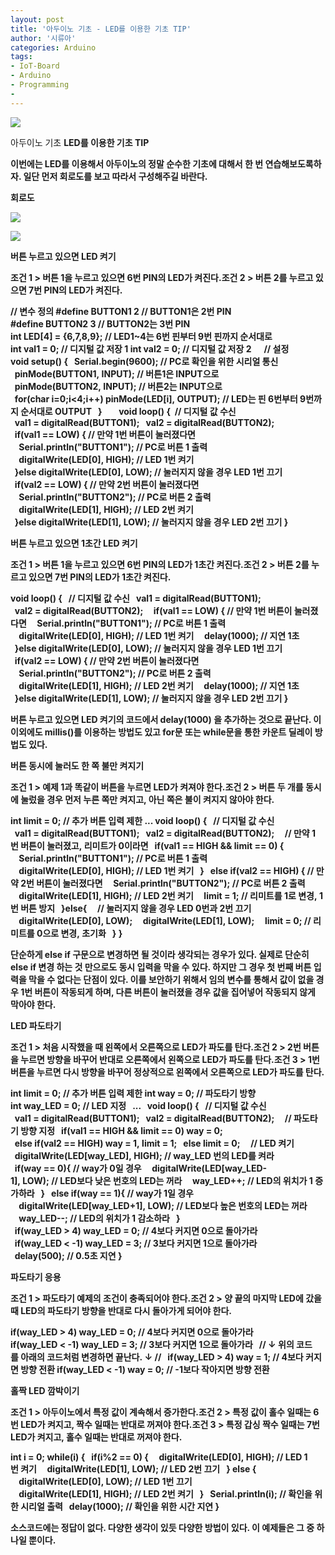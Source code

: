 ```yaml
---
layout: post
title: '아두이노 기초 - LED를 이용한 기초 TIP'
author: '시류아'
categories: Arduino
tags:
- IoT-Board
- Arduino
- Programming
-
---
```



<script> location.href='https://cafe.naver.com/develoid/776065' ; </script>

<p>
 <p>
  <img src="https://dthumb-phinf.pstatic.net/?src=%22http%3A%2F%2Fblogfiles.naver.net%2FMjAxNzAxMThfMTU4%2FMDAxNDg0NzE3NzI4NjM3.452lguoZWrTR-7NWiEaG_sPwvdEx3EXyh6SvbuiNH6Yg.hx0szRLNPfpXIYPSNtQCR3szSrliA-qO7DW11tCtSC0g.JPEG.searphiel9%2Farduino_logo.jpg%22&amp;type=cafe_wa740">
 </p>
</p>
<p>
 <p>
  <p>
   아두이노 기초
   <b>LED를 이용한 기초 TIP
  </p>
 </p>
</p>
<p>
 <p>이번에는 LED를 이용해서 아두이노의 정말 순수한 기초에 대해서 한 번 연습해보도록하자. 일단 먼저 회로도를 보고 따라서 구성해주길 바란다.</p>
</p>
<p>
 <p>
  <p></p>
 </p>
</p>
<p>
 <p>
  <p>
   회로도
  </p>
 </p>
</p>
<p>
 <p>
  <img src="https://dthumb-phinf.pstatic.net/?src=%22http%3A%2F%2Fblogfiles.naver.net%2FMjAxNzAxMThfMjI3%2FMDAxNDg0NzE3ODEzOTYx.mZkolc3xcFAHg79gQiswOCYc3XOqSqYrJnKl4Aq66kwg.ENG84QTVomFbr0N4Rod15TFOdwNkUa1Y8a3V5fuukcAg.PNG.searphiel9%2F1.png%22&amp;type=cafe_wa740">
 </p>
</p>
<p>
 <p>
  <img src="https://dthumb-phinf.pstatic.net/?src=%22http%3A%2F%2Fblogfiles.naver.net%2FMjAxNzAxMThfMjYy%2FMDAxNDg0NzE3ODEzOTg0.oVMR7xk7edctGuN-m8-zAaveurZByJrMoUiVnCa75W4g.GAy5iGun-HtQQm-jObxif8BlPWOqC8jg2FabSt-B27wg.PNG.searphiel9%2F2.png%22&amp;type=cafe_wa740">
 </p>
</p>
<p>
 <p>
  <p></p>
 </p>
</p>
<p>
 <p>
  <p>
   버튼 누르고 있으면 LED 켜기
  </p>
 </p>
</p>
<p>
 <p>조건 1 &gt; 버튼 1을 누르고 있으면 6번 PIN의 LED가 켜진다.<b>조건 2 &gt; 버튼 2를 누르고 있으면 7번 PIN의 LED가 켜진다.</p>
</p>
<p>
 <p>
  <p>
   //&nbsp;변수&nbsp;정의
   <b>#define&nbsp;BUTTON1&nbsp;2&nbsp;//&nbsp;BUTTON1은&nbsp;2번&nbsp;PIN
   <b>#define&nbsp;BUTTON2&nbsp;3&nbsp;//&nbsp;BUTTON2는&nbsp;3번&nbsp;PIN
   <b>
   <b>int&nbsp;LED[4]&nbsp;=&nbsp;{6,7,8,9};&nbsp;//&nbsp;LED1~4는&nbsp;6번&nbsp;핀부터&nbsp;9번&nbsp;핀까지&nbsp;순서대로
   <b>int&nbsp;val1&nbsp;=&nbsp;0;&nbsp;//&nbsp;디지털&nbsp;값&nbsp;저장&nbsp;1
   <b>int&nbsp;val2&nbsp;=&nbsp;0;&nbsp;//&nbsp;디지털&nbsp;값&nbsp;저장&nbsp;2&nbsp;&nbsp;&nbsp;&nbsp;&nbsp;
   <b>
   <b>//&nbsp;설정
   <b>void&nbsp;setup()&nbsp;{
   <b>&nbsp;&nbsp;Serial.begin(9600);&nbsp;//&nbsp;PC로&nbsp;확인을&nbsp;위한&nbsp;시리얼&nbsp;통신&nbsp;&nbsp;
   <b>&nbsp;&nbsp;pinMode(BUTTON1,&nbsp;INPUT);&nbsp;//&nbsp;버튼1은&nbsp;INPUT으로&nbsp;&nbsp;
   <b>&nbsp;&nbsp;pinMode(BUTTON2,&nbsp;INPUT);&nbsp;//&nbsp;버튼2는&nbsp;INPUT으로&nbsp;&nbsp;
   <b>&nbsp;&nbsp;for(char&nbsp;i=0;i&lt;4;i++)&nbsp;pinMode(LED[i],&nbsp;OUTPUT);&nbsp;//&nbsp;LED는&nbsp;핀&nbsp;6번부터&nbsp;9번까지&nbsp;순서대로&nbsp;OUTPUT&nbsp;&nbsp;
   <b>}&nbsp;&nbsp;&nbsp;&nbsp;&nbsp;
   <b>&nbsp;
   <b>void&nbsp;loop()&nbsp;{&nbsp;&nbsp;//&nbsp;디지털&nbsp;값&nbsp;수신&nbsp;&nbsp;
   <b>&nbsp;&nbsp;val1&nbsp;=&nbsp;digitalRead(BUTTON1);
   <b>&nbsp;&nbsp;val2&nbsp;=&nbsp;digitalRead(BUTTON2);
   <b>&nbsp;&nbsp;&nbsp;&nbsp;&nbsp;
   <b>&nbsp;&nbsp;if(val1&nbsp;==&nbsp;LOW)&nbsp;{&nbsp;//&nbsp;만약&nbsp;1번&nbsp;버튼이&nbsp;눌러졌다면
   <b>&nbsp;&nbsp;&nbsp;&nbsp;Serial.println("BUTTON1");&nbsp;//&nbsp;PC로&nbsp;버튼&nbsp;1&nbsp;출력
   <b>&nbsp;&nbsp;&nbsp;&nbsp;digitalWrite(LED[0],&nbsp;HIGH);&nbsp;//&nbsp;LED&nbsp;1번&nbsp;켜기
   <b>&nbsp;&nbsp;}else&nbsp;digitalWrite(LED[0],&nbsp;LOW);&nbsp;//&nbsp;눌러지지&nbsp;않을&nbsp;경우&nbsp;LED&nbsp;1번&nbsp;끄기
   <b>&nbsp;&nbsp;&nbsp;&nbsp;&nbsp;&nbsp;&nbsp;
   <b>&nbsp;&nbsp;if(val2&nbsp;==&nbsp;LOW)&nbsp;{&nbsp;//&nbsp;만약&nbsp;2번&nbsp;버튼이&nbsp;눌러졌다면
   <b>&nbsp;&nbsp;&nbsp;&nbsp;Serial.println("BUTTON2");&nbsp;//&nbsp;PC로&nbsp;버튼&nbsp;2&nbsp;출력
   <b>&nbsp;&nbsp;&nbsp;&nbsp;digitalWrite(LED[1],&nbsp;HIGH);&nbsp;//&nbsp;LED&nbsp;2번&nbsp;켜기
   <b>&nbsp;&nbsp;}else&nbsp;digitalWrite(LED[1],&nbsp;LOW);&nbsp;//&nbsp;눌러지지&nbsp;않을&nbsp;경우&nbsp;LED&nbsp;2번&nbsp;끄기
   <b>}
  </p>
 </p>
</p>
<p>
 <p>
  <p></p>
 </p>
</p>
<p>
 <p>
  <p>
   버튼 누르고 있으면 1초간 LED 켜기
  </p>
 </p>
</p>
<p>
 <p>조건 1 &gt; 버튼 1을 누르고 있으면 6번 PIN의 LED가 1초간 켜진다.<b>조건 2 &gt; 버튼 2를 누르고 있으면 7번 PIN의 LED가 1초간 켜진다.</p>
</p>
<p>
 <p>
  <p>
   void&nbsp;loop()&nbsp;{
   <b>&nbsp;&nbsp;//&nbsp;디지털&nbsp;값&nbsp;수신
   <b>&nbsp;&nbsp;val1&nbsp;=&nbsp;digitalRead(BUTTON1);
   <b>&nbsp;&nbsp;val2&nbsp;=&nbsp;digitalRead(BUTTON2);
   <b>&nbsp;
   <b>&nbsp;&nbsp;if(val1&nbsp;==&nbsp;LOW)&nbsp;{&nbsp;//&nbsp;만약&nbsp;1번&nbsp;버튼이&nbsp;눌러졌다면
   <b>&nbsp;&nbsp;&nbsp;&nbsp;Serial.println("BUTTON1");&nbsp;//&nbsp;PC로&nbsp;버튼&nbsp;1&nbsp;출력
   <b>&nbsp;&nbsp;&nbsp;&nbsp;digitalWrite(LED[0],&nbsp;HIGH);&nbsp;//&nbsp;LED&nbsp;1번&nbsp;켜기
   <b>&nbsp;&nbsp;&nbsp;&nbsp;delay(1000);&nbsp;//&nbsp;지연&nbsp;1초
   <b>&nbsp;&nbsp;}else&nbsp;digitalWrite(LED[0],&nbsp;LOW);&nbsp;//&nbsp;눌러지지&nbsp;않을&nbsp;경우&nbsp;LED&nbsp;1번&nbsp;끄기
   <b>&nbsp;
   <b>&nbsp;&nbsp;if(val2&nbsp;==&nbsp;LOW)&nbsp;{&nbsp;//&nbsp;만약&nbsp;2번&nbsp;버튼이&nbsp;눌러졌다면
   <b>&nbsp;&nbsp;&nbsp;&nbsp;Serial.println("BUTTON2");&nbsp;//&nbsp;PC로&nbsp;버튼&nbsp;2&nbsp;출력
   <b>&nbsp;&nbsp;&nbsp;&nbsp;digitalWrite(LED[1],&nbsp;HIGH);&nbsp;//&nbsp;LED&nbsp;2번&nbsp;켜기
   <b>&nbsp;&nbsp;&nbsp;&nbsp;delay(1000);&nbsp;//&nbsp;지연&nbsp;1초
   <b>&nbsp;&nbsp;}else&nbsp;digitalWrite(LED[1],&nbsp;LOW);&nbsp;//&nbsp;눌러지지&nbsp;않을&nbsp;경우&nbsp;LED&nbsp;2번&nbsp;끄기
   <b>}
  </p>
 </p>
</p>
<p>
 <p>버튼&nbsp;누르고&nbsp;있으면&nbsp;LED&nbsp;켜기의 코드에서&nbsp;delay(1000) 을 추가하는 것으로 끝난다. 이 이외에도 millis()를 이용하는 방법도 있고 for문 또는 while문을 통한 카운트 딜레이 방법도 있다.</p>
</p>
<p>
 <p>
  <p></p>
 </p>
</p>
<p>
 <p>
  <p>
   버튼 동시에 눌러도 한 쪽 불만 켜지기
  </p>
 </p>
</p>
<p>
 <p>조건 1 &gt; 예제 1과 똑같이 버튼을 누르면 LED가 켜져야 한다.<b>조건 2 &gt; 버튼 두 개를 동시에 눌렀을 경우 먼저 누른 쪽만 켜지고, 아닌 쪽은 불이 켜지지 않아야 한다.</p>
</p>
<p>
 <p>
  <p>
   int&nbsp;limit&nbsp;=&nbsp;0;&nbsp;//&nbsp;추가&nbsp;버튼&nbsp;입력&nbsp;제한
   <b>
   <b>...
   <b>
   <b>void&nbsp;loop()&nbsp;{
   <b>&nbsp;&nbsp;//&nbsp;디지털&nbsp;값&nbsp;수신
   <b>&nbsp;&nbsp;val1&nbsp;=&nbsp;digitalRead(BUTTON1);
   <b>&nbsp;&nbsp;val2&nbsp;=&nbsp;digitalRead(BUTTON2);
   <b>&nbsp;
   <b>&nbsp;&nbsp;//&nbsp;만약&nbsp;1번&nbsp;버튼이&nbsp;눌러졌고,&nbsp;리미트가&nbsp;0이라면
   <b>&nbsp;&nbsp;if(val1&nbsp;==&nbsp;HIGH&nbsp;&amp;&amp;&nbsp;limit&nbsp;==&nbsp;0)&nbsp;{
   <b>&nbsp;&nbsp;&nbsp;&nbsp;Serial.println("BUTTON1");&nbsp;//&nbsp;PC로&nbsp;버튼&nbsp;1&nbsp;출력
   <b>&nbsp;&nbsp;&nbsp;&nbsp;digitalWrite(LED[0],&nbsp;HIGH);&nbsp;//&nbsp;LED&nbsp;1번&nbsp;켜기
   <b>&nbsp;&nbsp;}
   <b>&nbsp;&nbsp;else&nbsp;if(val2&nbsp;==&nbsp;HIGH)&nbsp;{&nbsp;//&nbsp;만약&nbsp;2번&nbsp;버튼이&nbsp;눌러졌다면
   <b>&nbsp;&nbsp;&nbsp;&nbsp;Serial.println("BUTTON2");&nbsp;//&nbsp;PC로&nbsp;버튼&nbsp;2&nbsp;출력
   <b>&nbsp;&nbsp;&nbsp;&nbsp;digitalWrite(LED[1],&nbsp;HIGH);&nbsp;//&nbsp;LED&nbsp;2번&nbsp;켜기
   <b>&nbsp;&nbsp;&nbsp;&nbsp;limit&nbsp;=&nbsp;1;&nbsp;//&nbsp;리미트를&nbsp;1로&nbsp;변경,&nbsp;1번&nbsp;버튼&nbsp;방지
   <b>&nbsp;&nbsp;}else{
   <b>&nbsp;&nbsp;&nbsp;&nbsp;//&nbsp;눌러지지&nbsp;않을&nbsp;경우&nbsp;LED&nbsp;0번과&nbsp;2번&nbsp;끄기
   <b>&nbsp;&nbsp;&nbsp;&nbsp;digitalWrite(LED[0],&nbsp;LOW);
   <b>&nbsp;&nbsp;&nbsp;&nbsp;digitalWrite(LED[1],&nbsp;LOW);
   <b>&nbsp;&nbsp;&nbsp;&nbsp;limit&nbsp;=&nbsp;0;&nbsp;//&nbsp;리미트를&nbsp;0으로&nbsp;변경,&nbsp;초기화
   <b>&nbsp;&nbsp;}
   <b>}
  </p>
 </p>
</p>
<p>
 <p>단순하게 else if 구문으로 변경하면 될 것이라 생각되는 경우가 있다. 실제로 단순히 else if 변경 하는 것 만으로도 동시 입력을 막을 수 있다. 하지만 그 경우 첫 번째 버튼 입력을 막을 수 없다는 단점이 있다. 이를 보안하기 위해서 임의 변수를 통해서 값이 없을 경우 1번 버튼이 작동되게 하며, 다른 버튼이 눌러졌을 경우 값을 집어넣어 작동되지 않게 막아야 한다.</p>
</p>
<p>
 <p>
  <p></p>
 </p>
</p>
<p>
 <p>
  <p>
   LED 파도타기
  </p>
 </p>
</p>
<p>
 <p>조건 1 &gt; 처음 시작했을 때 왼쪽에서 오른쪽으로 LED가 파도를 탄다.<b>조건 2 &gt; 2번 버튼을 누르면 방향을 바꾸어 반대로 오른쪽에서 왼쪽으로 LED가 파도를 탄다.<b>조건 3 &gt; 1번 버튼을 누르면 다시 방향을 바꾸어 정상적으로 왼쪽에서 오른쪽으로 LED가 파도를 탄다.</p>
</p>
<p>
 <p>
  <p>
   int&nbsp;limit&nbsp;=&nbsp;0;&nbsp;//&nbsp;추가&nbsp;버튼&nbsp;입력&nbsp;제한
   <b>int&nbsp;way&nbsp;=&nbsp;0;&nbsp;//&nbsp;파도타기&nbsp;방향
   <b>int&nbsp;way_LED&nbsp;=&nbsp;0;&nbsp;//&nbsp;LED&nbsp;지정
   <b>&nbsp;
   <b>...
   <b>&nbsp;
   <b>void&nbsp;loop()&nbsp;{
   <b>&nbsp;&nbsp;//&nbsp;디지털&nbsp;값&nbsp;수신
   <b>&nbsp;&nbsp;val1&nbsp;=&nbsp;digitalRead(BUTTON1);
   <b>&nbsp;&nbsp;val2&nbsp;=&nbsp;digitalRead(BUTTON2);
   <b>&nbsp;
   <b>&nbsp;&nbsp;//&nbsp;파도타기&nbsp;방향&nbsp;지정
   <b>&nbsp;&nbsp;if(val1&nbsp;==&nbsp;HIGH&nbsp;&amp;&amp;&nbsp;limit&nbsp;==&nbsp;0)&nbsp;way&nbsp;=&nbsp;0;
   <b>&nbsp;&nbsp;else&nbsp;if(val2&nbsp;==&nbsp;HIGH)&nbsp;way&nbsp;=&nbsp;1,&nbsp;limit&nbsp;=&nbsp;1;
   <b>&nbsp;&nbsp;else&nbsp;limit&nbsp;=&nbsp;0;
   <b>&nbsp;
   <b>&nbsp;&nbsp;//&nbsp;LED&nbsp;켜기
   <b>&nbsp;&nbsp;digitalWrite(LED[way_LED],&nbsp;HIGH);&nbsp;//&nbsp;way_LED&nbsp;번의&nbsp;LED를&nbsp;켜라
   <b>&nbsp;&nbsp;if(way&nbsp;==&nbsp;0){&nbsp;//&nbsp;way가&nbsp;0일&nbsp;경우
   <b>&nbsp;&nbsp;&nbsp;&nbsp;digitalWrite(LED[way_LED-1],&nbsp;LOW);&nbsp;//&nbsp;LED보다&nbsp;낮은&nbsp;번호의&nbsp;LED는&nbsp;꺼라
   <b>&nbsp;&nbsp;&nbsp;&nbsp;way_LED++;&nbsp;//&nbsp;LED의&nbsp;위치가&nbsp;1&nbsp;증가하라
   <b>&nbsp;&nbsp;}
   <b>&nbsp;&nbsp;else&nbsp;if(way&nbsp;==&nbsp;1){&nbsp;//&nbsp;way가&nbsp;1일&nbsp;경우
   <b>&nbsp;&nbsp;&nbsp;&nbsp;digitalWrite(LED[way_LED+1],&nbsp;LOW);&nbsp;//&nbsp;LED보다&nbsp;높은&nbsp;번호의&nbsp;LED는&nbsp;꺼라
   <b>&nbsp;&nbsp;&nbsp;&nbsp;way_LED--;&nbsp;//&nbsp;LED의&nbsp;위치가&nbsp;1&nbsp;감소하라
   <b>&nbsp;&nbsp;}
   <b>&nbsp;
   <b>&nbsp;&nbsp;if(way_LED&nbsp;&gt;&nbsp;4)&nbsp;way_LED&nbsp;=&nbsp;0;&nbsp;//&nbsp;4보다&nbsp;커지면&nbsp;0으로&nbsp;돌아가라
   <b>&nbsp;&nbsp;if(way_LED&nbsp;&lt;&nbsp;-1)&nbsp;way_LED&nbsp;=&nbsp;3;&nbsp;//&nbsp;3보다&nbsp;커지면&nbsp;1으로&nbsp;돌아가라
   <b>&nbsp;
   <b>&nbsp;&nbsp;delay(500);&nbsp;//&nbsp;0.5초&nbsp;지연
   <b>}
  </p>
 </p>
</p>
<p>
 <p>
  <p></p>
 </p>
</p>
<p>
 <p>
  <p>
   파도타기 응용
  </p>
 </p>
</p>
<p>
 <p>조건 1 &gt; 파도타기 예제의 조건이 충족되어야 한다.<b>조건 2 &gt; 양 끝의 마지막 LED에 갔을 때 LED의 파도타기 방향을 반대로 다시 돌아가게 되어야 한다.</p>
</p>
<p>
 <p>
  <p>
   if(way_LED&nbsp;&gt;&nbsp;4)&nbsp;way_LED&nbsp;=&nbsp;0;&nbsp;//&nbsp;4보다&nbsp;커지면&nbsp;0으로&nbsp;돌아가라
   <b>if(way_LED&nbsp;&lt;&nbsp;-1)&nbsp;way_LED&nbsp;=&nbsp;3;&nbsp;//&nbsp;3보다&nbsp;커지면&nbsp;1으로&nbsp;돌아가라
   <b>&nbsp;
   <b>//&nbsp;↓&nbsp;위의&nbsp;코드를&nbsp;아래의&nbsp;코드처럼&nbsp;변경하면&nbsp;끝난다.&nbsp;↓&nbsp;//
   <b>&nbsp;
   <b>if(way_LED&nbsp;&gt;&nbsp;4)&nbsp;way&nbsp;=&nbsp;1;&nbsp;//&nbsp;4보다&nbsp;커지면&nbsp;방향&nbsp;전환
   <b>if(way_LED&nbsp;&lt;&nbsp;-1)&nbsp;way&nbsp;=&nbsp;0;&nbsp;//&nbsp;-1보다&nbsp;작아지면&nbsp;방향&nbsp;전환
  </p>
 </p>
</p>
<p>
 <p>
  <p></p>
 </p>
</p>
<p>
 <p>
  <p>
   홀짝 LED 깜박이기
  </p>
 </p>
</p>
<p>
 <p>조건 1 &gt; 아두이노에서 특정 값이 계속해서 증가한다.<b>조건 2 &gt; 특정 값이 홀수 일때는 6번 LED가 켜지고, 짝수 일때는 반대로 꺼져야 한다.<b>조건 3 &gt; 특정 갑싱 짝수 일때는 7번 LED가 켜지고, 홀수 일때는 반대로 꺼져야 한다.</p>
</p>
<p>
 <p>
  <p>
   int&nbsp;i&nbsp;=&nbsp;0;
   <b>while(i)&nbsp;{
   <b>&nbsp;&nbsp;if(i%2&nbsp;==&nbsp;0)&nbsp;{
   <b>&nbsp;&nbsp;&nbsp;&nbsp;digitalWrite(LED[0],&nbsp;HIGH);&nbsp;//&nbsp;LED&nbsp;1번&nbsp;켜기
   <b>&nbsp;&nbsp;&nbsp;&nbsp;digitalWrite(LED[1],&nbsp;LOW);&nbsp;//&nbsp;LED&nbsp;2번&nbsp;끄기
   <b>&nbsp;&nbsp;}&nbsp;else&nbsp;{
   <b>&nbsp;&nbsp;&nbsp;&nbsp;digitalWrite(LED[0],&nbsp;LOW);&nbsp;//&nbsp;LED&nbsp;1번&nbsp;끄기
   <b>&nbsp;&nbsp;&nbsp;&nbsp;digitalWrite(LED[1],&nbsp;HIGH);&nbsp;//&nbsp;LED&nbsp;2번&nbsp;켜기
   <b>&nbsp;&nbsp;}
   <b>&nbsp;&nbsp;Serial.println(i);&nbsp;//&nbsp;확인을&nbsp;위한&nbsp;시리얼&nbsp;출력
   <b>&nbsp;&nbsp;delay(1000);&nbsp;//&nbsp;확인을&nbsp;위한&nbsp;시간&nbsp;지연
   <b>}
  </p>
 </p>
</p>
<p>
 <p>
  <p></p>
 </p>
</p>
<p>
 <p>소스코드에는 정답이 없다. 다양한 생각이 있듯 다양한 방법이 있다. 이 예제들은 그 중 하나일 뿐이다.</p>
</p>
